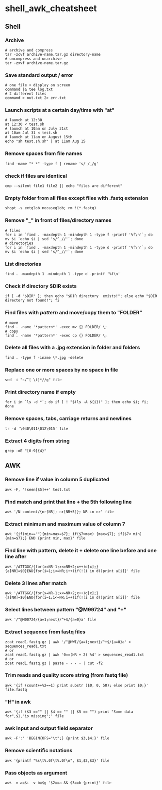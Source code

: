# shell_awk_cheatsheet

## Shell

### Archive
```
# archive and compress
tar -zcvf archive-name.tar.gz directory-name
# uncompress and unarchive
tar -zxvf archive-name.tar.gz
```

### Save standard output / error
```        
# one file + display on screen
command |& tee log.txt
# 2 different files
command > out.txt 2> err.txt
```

### Launch scripts at a certain day/time with "at"
```
# launch at 12:30
at 12:30 < test.sh
# launch at 10am on July 31st
at 10am Jul 31 < test.sh
# launch at 11am on August 15th
echo "sh test.sh.sh" | at 11am Aug 15
```

### 

### Remove spaces from file names
```
find -name "* *" -type f | rename 's/ /_/g'
```

### check if files are identical
```
cmp --silent file1 file2 || echo "files are different"
```

### Empty folder from all files except files with .fastq extension
```
shopt -s extglob nocaseglob; rm !(*.fastq)
```

### Remove "_" in front of files/directory names
```
# files
for i in `find . -maxdepth 1 -mindepth 1 -type f -printf '%f\n'`; do  mv $i `echo $i | sed 's/^_//'`; done
# directories
for i in `find . -maxdepth 1 -mindepth 1 -type d -printf '%f\n'`; do  mv $i `echo $i | sed 's/^_//'`; done
```

### List directories
```
find . -maxdepth 1 -mindepth 1 -type d -printf '%f\n'
```

### Check if directory $DIR exists
```
if [ -d "$DIR" ]; then echo "$DIR directory  exists!"; else echo "$DIR directory not found!"; fi
```
### Find files with *pattern* and move/copy them to "FOLDER"
```
# move
find . -name '*pattern*' -exec mv {} FOLDER/ \;
# copy
find . -name '*pattern*' -exec cp {} FOLDER/ \;
```

### Delete all files with a .jpg extension in folder and folders
```
find . -type f -iname \*.jpg -delete
```

### Replace one or more spaces by no space in file
```
sed -i "s/^[ \t]*//g" file
```

### Print directory name if empty
```
for i in `ls -d *`; do if [ ! "$(ls -A ${i})" ]; then echo $i; fi; done
```

### Remove spaces, tabs, carriage returns and newlines
```
tr -d '\040\011\012\015' file
```

### Extract 4 digits from string
```
grep -oE "[0-9]{4}"
```




## AWK

### Remove line if value in column 5 duplicated
```
awk -F, '!seen[$5]++' test.txt
```

### Find match and print that line + the 5th following line
```
awk '/N content/{nr[NR]; nr[NR+5]}; NR in nr' file
```

### Extract minimum and maximum value of column 7
```
awk '{if(min==""){min=max=$7}; if($7>max) {max=$7}; if($7< min) {min=$7};} END {print min, max}' file
```

### Find line with pattern, delete it + delete one line before and one line after
```
awk '/ATTGGC/{for(x=NR-1;x<=NR+2;x++)d[x];}{a[NR]=$0}END{for(i=1;i<=NR;i++)if(!(i in d))print a[i]}' file
```

### Delete 3 lines after match
```
awk '/ATTGGC/{for(x=NR-1;x<=NR+2;x++)d[x];}{a[NR]=$0}END{for(i=1;i<=NR;i++)if(!(i in d))print a[i]}' file
```

### Select lines between pattern "@M99724" and "+"
```
awk '/^@M00724/{a=1;next}/^+$/{a=0}a' file
```

### Extract sequence from fastq files
```
zcat read1.fastq.gz | awk '/^@HWI/{a=1;next}/^+$/{a=0}a' > sequences_read1.txt
# or
zcat read1.fastq.gz | awk '0==(NR + 2) %4' > sequences_read1.txt
# or
zcat read1.fastq.gz | paste - - - - | cut -f2
```

### Trim reads and quality score string (from fastq file)
```
awk '{if (count++%2==1) print substr ($0, 0, 50); else print $0;}' file.fastq
```

### "If" in awk
```
awk '{if ($3 =="" || $4 == "" || $5 == "") print "Some data for",$1,"is missing";' file
```

### awk input and output field separator
```
awk -F':' 'BEGIN{OFS="\t";} {print $3,$4;}' file
```

### Remove scientific notations
```
awk '{printf "%s\t%.0f\t%.0f\n", $1,$2,$3}' file
```

### Pass objects as argument
```
awk -v a=$i -v b=$g '$2==a && $3==b {print}' file
```




